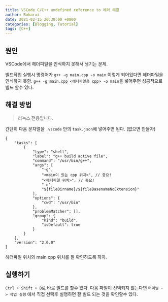 ```yaml
---
title: VSCode C/C++ undefined reference to 에러 해결
author: Roharui
date: 2021-02-15 20:30:00 +0800
categories: [Blogging, Tutorial]
tags: [C++]
---
```


## 원인

VSCode에서 헤더피일을 인식하지 못해서 생기는 문제. 

빌드작업 실행시 명령어가 `g++ -g main.cpp -o main` 이렇게 되어있다면 헤더파일을 인식하지 못함.
`g++ -g main.cpp <헤더파일용 cpp> -o main`을 넣어주면 성공적으로 빌드 할수 있다.

## 해결 방법

> 리눅스 전용입니다.

간단히 다음 문자열을 `.vscode` 안의 `task.json`에 넣어주면 된다. (없으면 만들자)

```
{
    "tasks": [
        {
            "type": "shell",
            "label": "g++ build active file",
            "command": "/usr/bin/g++",
            "args": [
                "-g",
                "<main이 있는 cpp 위치>", // 중요!
                "<헤더파일 위치>", // 중요!
                "-o",
                "${fileDirname}/${fileBasenameNoExtension}"
            ],
            "options": {
                "cwd": "/usr/bin"
            },
            "problemMatcher": [],
            "group": {
                "kind": "build",
                "isDefault": true
            }
        }
    ],
    "version": "2.0.0"
}
```

헤더파일 위치와 main cpp 위치를 잘 확인하도록 하자.

## 실행하기

`Ctrl + Shift + B`로 바로 빌드를 할수 있다. 다음 파일이 선택되지 않는다면 `터미널 -> 작업 실행` 에서 직접 선택후 실행하면 잘 빌드 되는 것을 확인할수 있다.